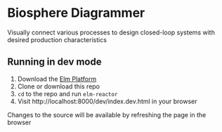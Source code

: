 # Biosphere Diagrammer

Visually connect various processes to design closed-loop systems with desired production characteristics

## Running in dev mode

1. Download the [Elm Platform](https://guide.elm-lang.org/get_started.html)
2. Clone or download this repo
3. `cd` to the repo and run `elm-reactor`
4. Visit http://localhost:8000/dev/index.dev.html in your browser

Changes to the source will be available by refreshing the page in the browser

